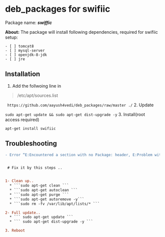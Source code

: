 # deb_packages for swifiic
  Package name: ***swiffic***
  
  **About:** The package will install following dependencies, required for swifiic setup:
  
    - [ ] tomcat8
    - [ ] mysql-server
    - [ ] openjdk-8-jdk
    - [ ] jre
 
## Installation
  1. Add the follwoing line in  
  > /etc/apt/sources.list 
  
  ``` https://github.com/aayush4vedi/deb_packages/raw/master ./```
  2. Update
  
  ``` sudo apt-get update && sudo apt-get dist-upgrade -y ```
  3. Install(root access required)
  
  ``` apt-get install swifiic ```


## Troubleshooting
```diff
- Error “E:Encountered a section with no Package: header, E:Problem with MergeList …….” ```


 # Fix it by this steps ..  


1- Clean up..
  * ```sudo apt-get clean ```
  * ```sudo apt-get autoclean ```
  * ```sudo apt-get purge ```
  * ```sudo apt-get autoremove -y```
  * ```sudo rm -fv /var/lib/apt/lists/* ```

2- Full update..
  * ``` sudo apt-get update ```
  * ``` sudo apt-get dist-upgrade -y ```

3. Reboot 
